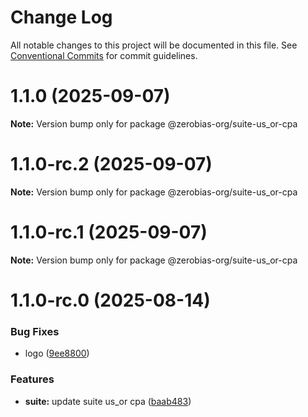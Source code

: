 # Change Log

All notable changes to this project will be documented in this file.
See [Conventional Commits](https://conventionalcommits.org) for commit guidelines.

# 1.1.0 (2025-09-07)

**Note:** Version bump only for package @zerobias-org/suite-us_or-cpa





# 1.1.0-rc.2 (2025-09-07)

**Note:** Version bump only for package @zerobias-org/suite-us_or-cpa





# 1.1.0-rc.1 (2025-09-07)

**Note:** Version bump only for package @zerobias-org/suite-us_or-cpa





# 1.1.0-rc.0 (2025-08-14)


### Bug Fixes

* logo ([9ee8800](https://github.com/zerobias-org/suite/commit/9ee8800ef775ca64794cac741679a6f0f0264427))


### Features

* **suite:** update suite us_or cpa ([baab483](https://github.com/zerobias-org/suite/commit/baab4836bb8c8e61a7f362214426565087bbc0ed))
